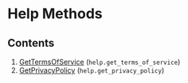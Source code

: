 # Help Methods

## Contents

1. [GetTermsOfService](GetTermsOfService.md) (`help.get_terms_of_service`)
2. [GetPrivacyPolicy](GetPrivacyPolicy.md) (`help.get_privacy_policy`)
